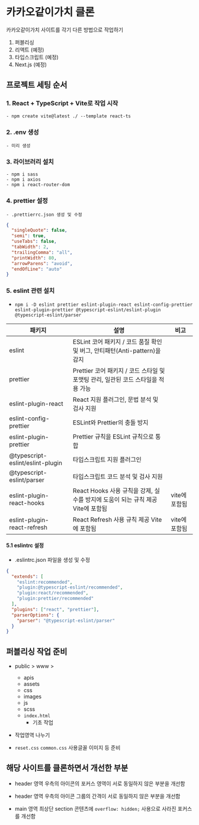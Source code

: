 # 카카오같이가치 클론

카카오같이가치 사이트를 각기 다른 방법으로 작업하기

1. 퍼블리싱
2. 리액트 (예정)
3. 타입스크립트 (예정)
4. Next.js (예정)

## 프로젝트 세팅 순서

### 1. React + TypeScript + Vite로 작업 시작

    - npm create vite@latest ./ --template react-ts

### 2. .env 생성

    - 미리 생성

### 3. 라이브러리 설치

    - npm i sass
    - npm i axios
    - npm i react-router-dom

### 4. prettier 설정

    - .prettierrc.json 생성 및 수정

```json
{
  "singleQuote": false,
  "semi": true,
  "useTabs": false,
  "tabWidth": 2,
  "trailingComma": "all",
  "printWidth": 80,
  "arrowParens": "avoid",
  "endOfLine": "auto"
}
```

### 5. eslint 관련 설치

- `npm i -D eslint prettier eslint-plugin-react eslint-config-prettier eslint-plugin-prettier @typescript-eslint/eslint-plugin @typescript-eslint/parser`

| 패키지                           | 설명                                                                              | 비고          |
| -------------------------------- | --------------------------------------------------------------------------------- | ------------- |
| eslint                           | ESLint 코어 패키지 / 코드 품질 확인 및 버그, 안티패턴(Anti-pattern)을 감지        |
| prettier                         | Prettier 코어 패키지 / 코드 스타일 및 포맷팅 관리, 일관된 코드 스타일을 적용 가능 |
| eslint-plugin-react              | React 지원 플러그인, 문법 분석 및 검사 지원                                       |
| eslint-config-prettier           | ESLint와 Prettier의 충돌 방지                                                     |
| eslint-plugin-prettier           | Prettier 규칙을 ESLint 규칙으로 통합                                              |
| @typescript-eslint/eslint-plugin | 타입스크립트 지원 플러그인                                                        |
| @typescript-eslint/parser        | 타입스크립트 코드 분석 및 검사 지원                                               |
| eslint-plugin-react-hooks        | React Hooks 사용 규칙을 강제, 실수를 방지에 도움이 되는 규칙 제공 Vite에 포함됨   | vite에 포함됨 |
| eslint-plugin-react-refresh      | React Refresh 사용 규칙 제공 Vite에 포함됨                                        | vite에 포함됨 |

#### 5.1 eslintrc 설정

- .eslintrc.json 파일을 생성 및 수정

```json
{
  "extends": [
    "eslint:recommended",
    "plugin:@typescript-eslint/recommended",
    "plugin:react/recommended",
    "plugin:prettier/recommended"
  ],
  "plugins": ["react", "prettier"],
  "parserOptions": {
    "parser": "@typescript-eslint/parser"
  }
}
```

## 퍼블리싱 작업 준비

- public > www >

  - apis
  - assets
  - css
  - images
  - js
  - scss
  - `index.html`
    - 기초 작업

- 작업영역 나누기
- `reset.css` `common.css` 사용글꼴 이미지 등 준비

## 해당 사이트를 클론하면서 개선한 부분

- header 영역 우측의 아이콘의 포커스 영역이 서로 동일하지 않은 부분을 개선함
- header 영역 우측의 아이콘 그룹의 간격이 서로 동일하지 않은 부분을 개선함

- main 영역 최상단 section 콘텐츠에 `overflow: hidden;` 사용으로 사라진 포커스를 개선함
